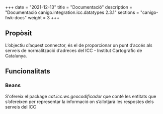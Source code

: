 +++
date        = "2021-12-13"
title       = "Documentació"
description = "Documentació canigo.integration.icc.datatypes 2.3.1"
sections    = "canigo-fwk-docs"
weight      = 3
+++

## Propòsit

L’objectiu d’aquest connector, és el de proporcionar un punt d’accés als serveis de normalització d’adreces del ICC - Institut Cartogràfic de Catalunya.

## Funcionalitats

### Beans

S'ofereix el package *cat.icc.ws.geocodificador* que conté les entitats que s’ofereixen per representar la informació on s’allotjarà les respostes dels serveis del ICC
